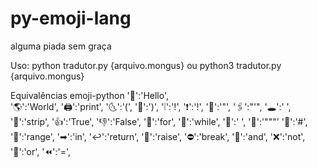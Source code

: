 # py-emoji-lang
alguma piada sem graça

Uso:
python tradutor.py {arquivo.mongus}
ou
python3 tradutor.py {arquivo.mongus}

Equivalências emoji-python
'👋':'Hello', <br>
'🌎':'World',
'🖨':'print',
'🌜':'(',
'🌛':')',
'❕':'!',
'❗':'!',
'📎':'"',
'🖇':"'",
'🕳':' ',
'👙':'strip',
'👍':'True',
'👎':'False',
'🔁':'for',
'🔂':'while',
'📑':'  ',
'📄':'"""'
'📝':'#',
'👐':'range',
'➡':'in',
'↩':'return',
'🚩':'raise',
'⛔':'break',
'🤝':'and',
'❌':'not',
'🙌':'or',
'⏪':'=',
